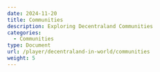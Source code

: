 ```yaml
---
date: 2024-11-20
title: Communities
description: Exploring Decentraland Communities
categories:
  - Communities
type: Document
url: /player/decentraland-in-world/communities
weight: 5
---
```


